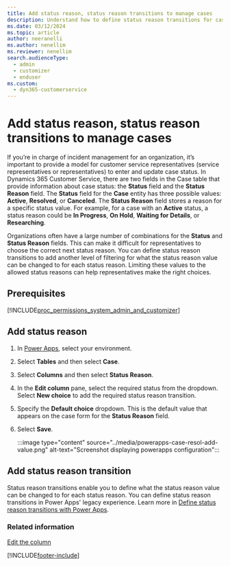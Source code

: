 ```yaml
---
title: Add status reason, status reason transitions to manage cases
description: Understand how to define status reason transitions for case management in Customer Service.
ms.date: 03/12/2024
ms.topic: article
author: neeranelli
ms.author: nenellim
ms.reviewer: nenellim
search.audienceType: 
  - admin
  - customizer
  - enduser
ms.custom: 
  - dyn365-customerservice
---
```


# Add status reason, status reason transitions to manage cases

If you’re in charge of incident management for an organization, it’s important to provide a model for customer service representatives (service representatives or representatives) to enter and update case status. In Dynamics 365 Customer Service, there are two fields in the Case table that provide information about case status: the **Status** field and the **Status Reason** field. The **Status** field for the **Case** entity has three possible values: **Active**, **Resolved**, or **Canceled**. The **Status Reason** field stores a reason for a specific status value. For example, for a case with an **Active** status, a status reason could be **In Progress**, **On Hold**, **Waiting for Details**, or **Researching**.  

 Organizations often have a large number of combinations for the **Status** and **Status Reason** fields. This can make it difficult for representatives to choose the correct next status reason. You can define status reason transitions to add another level of filtering for what the status reason value can be changed to for each status reason. Limiting these values to the allowed status reasons can help representatives make the right choices.  

## Prerequisites
  
[!INCLUDE[proc_permissions_system_admin_and_customizer](../../includes/proc-permissions-system-admin-and-customizer.md)]  

## Add status reason

1. In [Power Apps](https://make.powerapps.com/), select your environment.
1. Select **Tables** and then select **Case**.
1. Select **Columns** and then select **Status Reason**.
1. In the **Edit column** pane, select the required status from the dropdown. Select **New choice** to add the required status reason transition.
1. Specify the **Default choice** dropdown. This is the default value that appears on the case form for the **Status Reason** field.
1. Select **Save**.

   :::image type="content" source="../media/powerapps-case-resol-add-value.png" alt-text="Screenshot displaying powerapps configuration":::


## Add status reason transition

Status reason transitions enable you to define what the status reason value can be changed to for each status reason. You can define status reason transitions in Power Apps' legacy experience. Learn more in [Define status reason transitions with Power Apps](/power-apps/maker/data-platform/define-status-reason-transitions#edit-status-reason-transitions).


### Related information

[Edit the column](/power-apps/maker/data-platform/create-edit-field-portal#edit-a-column)

[!INCLUDE[footer-include](../../includes/footer-banner.md)]
